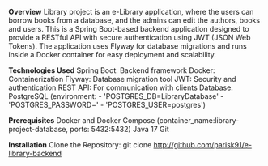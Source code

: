 **Overview**
Library project is an e-Library application, where the users can borrow books from a database, 
and the admins can edit the authors, books and users. This is a Spring Boot-based backend 
application designed to provide a RESTful API with secure authentication using JWT (JSON Web Tokens). 
The application uses Flyway for database migrations and runs inside a Docker container for easy 
deployment and scalability.

**Technologies Used**
Spring Boot: Backend framework
Docker: Containerization
Flyway: Database migration tool
JWT: Security and authentication
REST API: For communication with clients
Database: PostgreSQL (environment:
    - 'POSTGRES_DB=LibraryDatabase'
    - 'POSTGRES_PASSWORD='
    - 'POSTGRES_USER=postgres')

**Prerequisites**
Docker and Docker Compose (container_name:library-project-database, ports: 5432:5432)
Java 17 
Git

**Installation**
Clone the Repository: git clone http://github.com/parisk91/e-library-backend